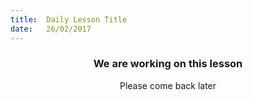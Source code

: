 ```yaml
---
title:  Daily Lesson Title
date:   26/02/2017
---
```


### <center>We are working on this lesson</center>
<center>Please come back later</center>